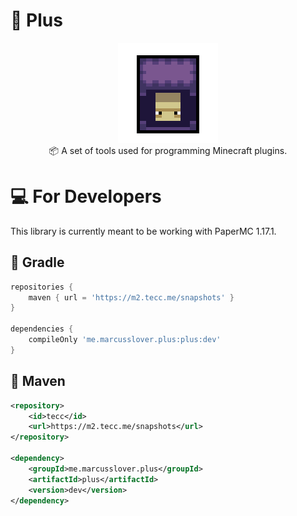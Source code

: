 # 🔮 Plus
<p align="center">
<img src="https://github.com/MarcusSlover/Plus/blob/master/shulker-export.png"/ style="width: 160px;height: 160px; image-rendering: pixelated;">
<br/>
📦 A set of tools used for programming Minecraft plugins.<br/>
</p>

# 💻 For Developers
This library is currently meant to be working with PaperMC 1.17.1.<br/>

## 🐘 Gradle
```gradle
repositories {
    maven { url = 'https://m2.tecc.me/snapshots' }
}

dependencies {
    compileOnly 'me.marcusslover.plus:plus:dev'
}
```
## 🦢 Maven
```xml
<repository>
    <id>tecc</id>
    <url>https://m2.tecc.me/snapshots</url>
</repository>

<dependency>
    <groupId>me.marcusslover.plus</groupId>
    <artifactId>plus</artifactId>
    <version>dev</version>
</dependency>
```
